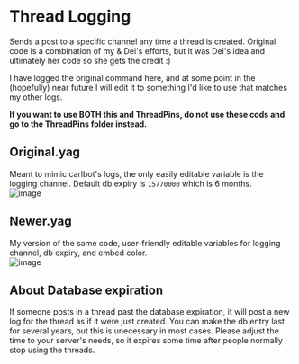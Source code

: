 # Thread Logging

Sends a post to a specific channel any time a thread is created. Original code is a combination of my & Dei's efforts, but it was Dei's idea and ultimately her code so she gets the credit :)

I have logged the original command here, and at some point in the (hopefully) near future I will edit it to something I'd like to use that matches my other logs.

**If you want to use BOTH this and ThreadPins, do not use these cods and go to the ThreadPins folder instead.**

## Original.yag
Meant to mimic carlbot's logs, the only easily editable variable is the logging channel. Default db expiry is `15770000` which is 6 months.       
![image](https://user-images.githubusercontent.com/20410737/180127245-aa71b617-967b-4560-ad21-fce7a09707bb.png)

## Newer.yag
My version of the same code, user-friendly editable variables for logging channel, db expiry, and embed color.         
![image](https://user-images.githubusercontent.com/20410737/180127299-50b45a2a-69ad-4e21-8abb-6af555a20de1.png)


## About Database expiration
If someone posts in a thread past the database expiration, it will post a new log for the thread as if it were just created. You can make the db entry last for several years, but this is unecessary in most cases. Please adjust the time to your server's needs, so it expires some time after people normally stop using the threads.
